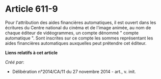 # Article 611-9

Pour l'attribution des aides financières automatiques, il est ouvert dans les écritures du Centre national du cinéma et de
l'image animée, au nom de chaque éditeur de vidéogrammes, un compte dénommé " compte automatique ". Sont inscrites sur ce
compte les sommes représentant les aides financières automatiques auxquelles peut prétendre cet éditeur.

**Liens relatifs à cet article**

_Créé par_:

  - Délibération n°2014/CA/11 du 27 novembre 2014 - art., v. init.
